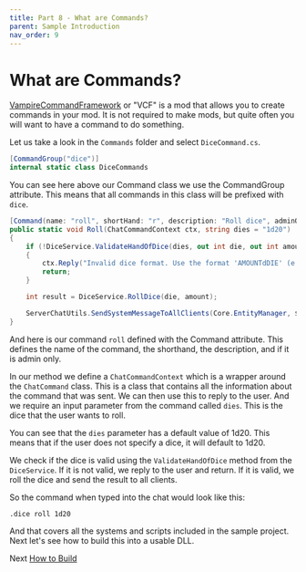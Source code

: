 ```yaml
---
title: Part 8 - What are Commands?
parent: Sample Introduction
nav_order: 9
---
```


# What are Commands?

[VampireCommandFramework](https://thunderstore.io/c/v-rising/p/deca/VampireCommandFramework/) or "VCF" is a mod that allows you to create commands in your mod. It is not required to make mods, but quite often you will want to have a command to do something. 

Let us take a look in the `Commands` folder and select `DiceCommand.cs`.

```csharp
[CommandGroup("dice")]
internal static class DiceCommands
```
You can see here above our Command class we use the CommandGroup attribute. This means that all commands in this class will be prefixed with `dice`.

```csharp
[Command(name: "roll", shortHand: "r", description: "Roll dice", adminOnly: false)]
public static void Roll(ChatCommandContext ctx, string dies = "1d20")
{
    if (!DiceService.ValidateHandOfDice(dies, out int die, out int amount))
    {
        ctx.Reply("Invalid dice format. Use the format 'AMOUNTdDIE' (e.g. 1d20)");
        return;
    }

    int result = DiceService.RollDice(die, amount);

    ServerChatUtils.SendSystemMessageToAllClients(Core.EntityManager, $"{ctx.User.CharacterName} Rolled {amount}d{die} = {result}");
}
```
And here is our command `roll` defined with the Command attribute. This defines the name of the command, the shorthand, the description, and if it is admin only.

In our method we define a `ChatCommandContext` which is a wrapper around the `ChatCommand` class. This is a class that contains all the information about the command that was sent. We can then use this to reply to the user. And we require an input parameter from the command called `dies`. This is the dice that the user wants to roll.

You can see that the `dies` parameter has a default value of 1d20. This means that if the user does not specify a dice, it will default to 1d20.

We check if the dice is valid using the `ValidateHandOfDice` method from the `DiceService`. If it is not valid, we reply to the user and return. If it is valid, we roll the dice and send the result to all clients.

So the command when typed into the chat would look like this:
```
.dice roll 1d20
```

And that covers all the systems and scripts included in the sample project. Next let's see how to build this into a usable DLL. 

Next [How to Build](09_sample_build.md)
